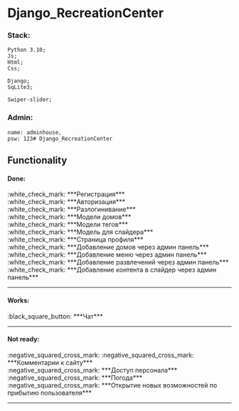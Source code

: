 # Django_RecreationCenter

### Stack:
    Python 3.10;
    Js;
    Html;
    Css;

    Django;
    SqLite3;

    Swiper-slider;

### Admin:
    name: adminhouse,
    psw: 123# Django_RecreationCenter


## Functionality
   <h4>Done:</h4>
   :white_check_mark: ***Регистрация*** <br>
   :white_check_mark: ***Авторизация*** <br>
   :white_check_mark: ***Разлогинивание***<br>
   :white_check_mark: ***Модели домов***<br>
   :white_check_mark: ***Модели тегов***<br>
   :white_check_mark: ***Модель для слайдера***<br>
   :white_check_mark: ***Страница профиля***<br>
   :white_check_mark: ***Добавление домов через админ панель***<br>
   :white_check_mark: ***Добавление меню через админ панель***<br>
   :white_check_mark: ***Добавление развлечений через админ панель***<br>
   :white_check_mark: ***Добавление контента в слайдер через админ панель***<br>
   <hr>   

   <h4>Works:</h4>
   :black_square_button: ***Чат***<br>
    <hr>  


   <h4>Not ready:</h4>
   :negative_squared_cross_mark:
   :negative_squared_cross_mark: ***Комментарии к сайту***<br>
   :negative_squared_cross_mark: ***Доступ персонала***<br>
   :negative_squared_cross_mark: ***Погода***<br>
   :negative_squared_cross_mark: ***Открытие новых возможностей по прибытию пользователя***<br>
   <hr>
